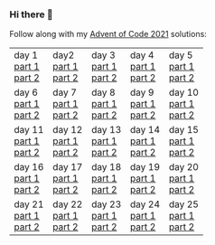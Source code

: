 ### Hi there 👋

Follow along with my [Advent of Code 2021](https://adventofcode.com/2021) solutions:
<table>
  <tr><td>day 1<br><a href="https://gist.github.com/Mellen/cc58ad94177a92124de6b918f4f0accd">part 1</a><br><a href="https://gist.github.com/Mellen/094da6e5c3d3b6ec64884a75f0c8db1d">part 2</a></td><td>day2<br><a href="https://gist.github.com/Mellen/174133e6b7278a9d20c67675f9d336a4">part 1</a><br><a href="https://gist.github.com/Mellen/f7762a23898899dc5ee16511ce45f2b1">part 2</a></td><td>day 3<br><a href="https://gist.github.com/Mellen/3391d91803c72a66f9f0fb3ebf87bb39">part 1</a><br><a href="https://gist.github.com/Mellen/d25306e016b2afae8451ff9b06a11ada">part 2</a></td><td>day 4<br><a href="https://gist.github.com/Mellen/e93ca9ada46a2fd9d1f53557c878e79c">part 1</a><br><a href="https://gist.github.com/Mellen/9b20663fc89352ec126507e2100b59cd">part 2</a></td><td>day 5<br><a href="https://gist.github.com/Mellen/844933491073b082b2e6388317909572">part 1</a><br><a href="https://gist.github.com/Mellen/e0594db3dc46b1dbd95f2455a9bba07a">part 2</a></td></tr>
  <tr><td>day 6<br><a href="https://gist.github.com/Mellen/ba835783f637beb6d202859d7f76c32e">part 1</a><br><a href="https://gist.github.com/Mellen/be73a65f1e48bbd7719ee81d33aca6c8">part 2</a></td><td>day 7<br><a href="https://gist.github.com/Mellen/15c05164cd85ae8482ed196417badf5a">part 1</a><br><a href="https://gist.github.com/Mellen/7d1fb9af13fc3f14ec8372b7beec7e7e">part 2</a></td><td>day 8<br><a href="https://gist.github.com/Mellen/c730f217e27bf35913266b96e896c3b5">part 1</a><br><a href="https://gist.github.com/Mellen/aaf15b94f58b5c466f765e488255b946">part 2</a></td><td>day 9<br><a href="https://gist.github.com/Mellen/4ab2bb7c2a5487ca056288a2483f2bef">part 1</a><br><a href="https://gist.github.com/Mellen/16aca830d5bb5a498e000b538464cd22">part 2</a></td><td>day 10<br><a href="https://gist.github.com/Mellen/0b1f27a8b8c82eda8fdfad3e8d182965">part 1</a><br><a href="https://gist.github.com/Mellen/8ccb6c7076914cd4c9269f15f591c9ff">part 2</a></td></tr>
  <tr><td>day 11<br><a href="https://gist.github.com/Mellen/385affbe222d0d422487e1604d926c22">part 1</a><br><a href="https://gist.github.com/Mellen/0a194f08102d99563a1b3cdd3c406f41">part 2</a></td><td>day 12<br><a href="https://gist.github.com/Mellen/8fe4ab9f442c39ec5d2974ef2dbabc70">part 1</a><br><a href="https://gist.github.com/Mellen/73b48835bdd1990db0b6c16a85a08c8b">part 2</a></td><td>day 13<br><a href="https://gist.github.com/Mellen/cd85e36cf99ac6b693272a94d4ef2dd0">part 1</a><br><a href="https://gist.github.com/Mellen/c40d56ca2285345355636061eef86c9f">part 2</a></td><td>day 14<br><a href="">part 1</a><br><a href="">part 2</a></td><td>day 15<br><a href="">part 1</a><br><a href="">part 2</a></td></tr>
  <tr><td>day 16<br><a href="">part 1</a><br><a href="">part 2</a></td><td>day 17<br><a href="">part 1</a><br><a href="">part 2</a></td><td>day 18<br><a href="">part 1</a><br><a href="">part 2</a></td><td>day 19<br><a href="">part 1</a><br><a href="">part 2</a></td><td>day 20<br><a href="">part 1</a><br><a href="">part 2</a></td></tr>
  <tr><td>day 21<br><a href="">part 1</a><br><a href="">part 2</a></td><td>day 22<br><a href="">part 1</a><br><a href="">part 2</a></td><td>day 23<br><a href="">part 1</a><br><a href="">part 2</a></td><td>day 24<br><a href="">part 1</a><br><a href="">part 2</a></td><td>day 25<br><a href="">part 1</a><br><a href="">part 2</a></td></tr>
</table>
<!--
**Mellen/Mellen** is a ✨ _special_ ✨ repository because its `README.md` (this file) appears on your GitHub profile.

Here are some ideas to get you started:

- 🔭 I’m currently working on ...
- 🌱 I’m currently learning ...
- 👯 I’m looking to collaborate on ...
- 🤔 I’m looking for help with ...
- 💬 Ask me about ...
- 📫 How to reach me: ...
- 😄 Pronouns: ...
- ⚡ Fun fact: ...
-->
